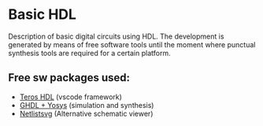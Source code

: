 # Basic HDL
Description of basic digital circuits using HDL.
The development is generated by means of free software tools until the moment where punctual synthesis tools are required for a certain platform.

## Free sw packages used:
* [Teros HDL](https://terostechnology.github.io/terosHDLdoc/) (vscode framework)
* [GHDL + Yosys](https://github.com/YosysHQ/fpga-toolchain#installation) (simulation and synthesis)
* [Netlistsvg](https://github.com/nturley/netlistsvg) (Alternative schematic viewer)